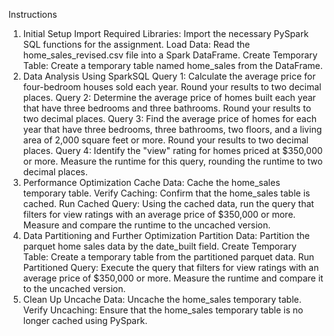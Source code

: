 Instructions
1. Initial Setup
Import Required Libraries:
Import the necessary PySpark SQL functions for the assignment.
Load Data:
Read the home_sales_revised.csv file into a Spark DataFrame.
Create Temporary Table:
Create a temporary table named home_sales from the DataFrame.
2. Data Analysis Using SparkSQL
Query 1:
Calculate the average price for four-bedroom houses sold each year. Round your results to two decimal places.
Query 2:
Determine the average price of homes built each year that have three bedrooms and three bathrooms. Round your results to two decimal places.
Query 3:
Find the average price of homes for each year that have three bedrooms, three bathrooms, two floors, and a living area of 2,000 square feet or more. Round your results to two decimal places.
Query 4:
Identify the "view" rating for homes priced at $350,000 or more. Measure the runtime for this query, rounding the runtime to two decimal places.
3. Performance Optimization
Cache Data:
Cache the home_sales temporary table.
Verify Caching:
Confirm that the home_sales table is cached.
Run Cached Query:
Using the cached data, run the query that filters for view ratings with an average price of $350,000 or more. Measure and compare the runtime to the uncached version.
4. Data Partitioning and Further Optimization
Partition Data:
Partition the parquet home sales data by the date_built field.
Create Temporary Table:
Create a temporary table from the partitioned parquet data.
Run Partitioned Query:
Execute the query that filters for view ratings with an average price of $350,000 or more. Measure the runtime and compare it to the uncached version.
5. Clean Up
Uncache Data:
Uncache the home_sales temporary table.
Verify Uncaching:
Ensure that the home_sales temporary table is no longer cached using PySpark.
